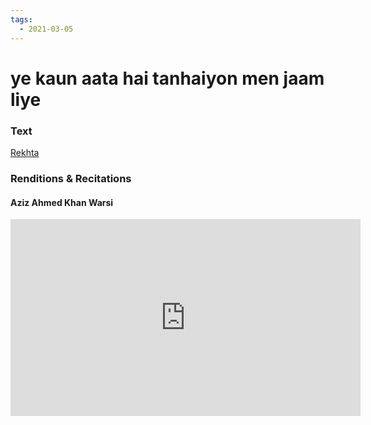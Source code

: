 ```yaml
---
tags:
  - 2021-03-05
---
```

# ye kaun aata hai tanhaiyon men jaam liye

### Text
[Rekhta](https://www.rekhta.org/ghazals/ye-kaun-aataa-hai-tanhaaiyon-men-jaam-liye-makhdoom-mohiuddin-ghazals?lang=ur)

### Renditions & Recitations

#### Aziz Ahmed Khan Warsi

<iframe width="560" height="315" src="https://www.youtube.com/embed/g_JOIZTJjqE" title="YouTube video player" frameborder="0" allow="accelerometer; autoplay; clipboard-write; encrypted-media; gyroscope; picture-in-picture" allowfullscreen></iframe>

